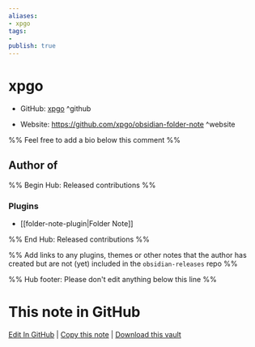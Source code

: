```yaml
---
aliases:
- xpgo
tags:
- 
publish: true
---
```


# xpgo

- GitHub: [xpgo](https://github.com/xpgo/) ^github
<!-- - Discord: `@` ^discord-->
- Website: <https://github.com/xpgo/obsidian-folder-note> ^website
<!-- - [[Publish sites|Publish site]]: ^publish-->

%% Feel free to add a bio below this comment %%


## Author of

%% Begin Hub: Released contributions %%
### Plugins
- [[folder-note-plugin|Folder Note]]

%% End Hub: Released contributions %%

%% Add links to any plugins, themes or other notes that the author has created but are not (yet) included in the `obsidian-releases` repo %%

<!--
### Unlisted plugins
-->

<!--
### Others
-->

<!--
## Sponsor this author

- [[GitHub sponsors]]: [Sponsor @xpgo on GitHub Sponsors](https://github.com/sponsors/xpgo) ^github-sponsor
- [[Buy me a coffee]]: ^buy-me-a-coffee
- [[PayPal]]: ^paypal
- [[Patreon]]: ^patreon

-->

<!--
## Follow this author

- [[YouTube Channels|On YouTube]]: ^youtube
- Twitter: ^twitter
- ...
-->

%% Hub footer: Please don't edit anything below this line %%

# This note in GitHub

<span class="git-footer">[Edit In GitHub](https://github.dev/obsidian-community/obsidian-hub/blob/main/01%20-%20Community/People/xpgo.md "git-hub-edit-note") | [Copy this note](https://raw.githubusercontent.com/obsidian-community/obsidian-hub/main/01%20-%20Community/People/xpgo.md "git-hub-copy-note") | [Download this vault](https://github.com/obsidian-community/obsidian-hub/archive/refs/heads/main.zip "git-hub-download-vault") </span>
